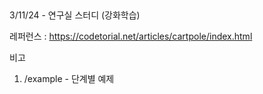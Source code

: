 ## 
3/11/24 - 연구실 스터디 (강화학습)

레퍼런스 : https://codetorial.net/articles/cartpole/index.html

비고
1. /example - 단계별 예제
